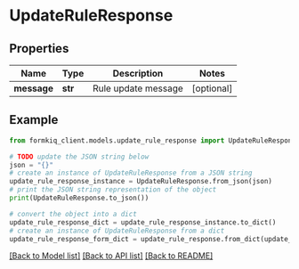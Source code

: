 # UpdateRuleResponse


## Properties

Name | Type | Description | Notes
------------ | ------------- | ------------- | -------------
**message** | **str** | Rule update message | [optional] 

## Example

```python
from formkiq_client.models.update_rule_response import UpdateRuleResponse

# TODO update the JSON string below
json = "{}"
# create an instance of UpdateRuleResponse from a JSON string
update_rule_response_instance = UpdateRuleResponse.from_json(json)
# print the JSON string representation of the object
print(UpdateRuleResponse.to_json())

# convert the object into a dict
update_rule_response_dict = update_rule_response_instance.to_dict()
# create an instance of UpdateRuleResponse from a dict
update_rule_response_form_dict = update_rule_response.from_dict(update_rule_response_dict)
```
[[Back to Model list]](../README.md#documentation-for-models) [[Back to API list]](../README.md#documentation-for-api-endpoints) [[Back to README]](../README.md)


